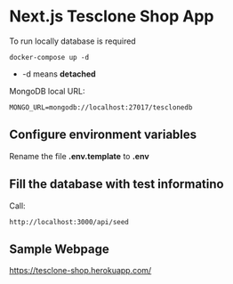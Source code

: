 # Next.js Tesclone Shop App
To run locally database is required 

```
docker-compose up -d
```

* -d means __detached__

MongoDB local URL:

```
MONGO_URL=mongodb://localhost:27017/tesclonedb
```

## Configure environment variables
Rename the file __.env.template__ to __.env__


## Fill the database with test informatino 
Call:
```
http://localhost:3000/api/seed
```


## Sample Webpage
https://tesclone-shop.herokuapp.com/